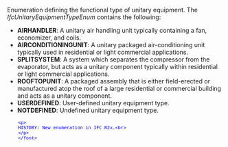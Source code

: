 ﻿Enumeration defining the functional type of unitary equipment. The _IfcUnitaryEquipmentTypeEnum_ contains the following:

* **AIRHANDLER**: A unitary air handling unit typically containing a fan, economizer, and coils.
* **AIRCONDITIONINGUNIT**: A unitary packaged air-conditioning unit typically used in residential or light commercial applications.
* **SPLITSYSTEM**: A system which separates the compressor from the evaporator, but acts as a unitary component typically within residential or light commercial applications.
* **ROOFTOPUNIT**: A packaged assembly that is either field-erected or manufactured atop the roof of a large residential or commercial building and acts as a unitary component.
* **USERDEFINED**: User-defined unitary equipment type.
* **NOTDEFINED**: Undefined unitary equipment type.

> <font color="#0000FF" size="-1">
		<p>
    	HISTORY: New enumeration in IFC R2x.<br>
	    </p>
    	</font>
